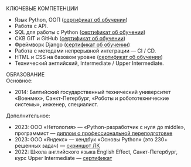 КЛЮЧЕВЫЕ КОМПЕТЕНЦИИ
* Язык Python, ООП ([сертификат об обучении](https://github.com/millana4/millana4/blob/main/certificate_4_advanced_python.pdf))
* Работа с API.
* SQL для работы с Python ([сертификат об обучении](https://github.com/millana4/millana4/blob/main/certificate_3_db_for_python_dev.pdf))
* СКВ GIT и GitHub ([сертификат об обучении](https://github.com/millana4/millana4/blob/main/certificate_2_git.pdf))
* Фреймворк Django ([сертификат об обучении](https://github.com/millana4/millana4/blob/main/certificate_6_django.pdf))
* Работа с методами непрерывной интеграции — CI / CD.
* HTML и CSS на базовом уровне ([сертификат об обучении](https://github.com/millana4/millana4/blob/main/stepik_web_development_for_beginners.pdf))
* Технический английский, Intermediate / Upper Intermediate.

ОБРАЗОВАНИЕ\
Основное:
* 2014: Балтийский государственный технический университет «Военмех», Санкт-Петербург, «Роботы и робототехнические системы», инженер, специалист.

Дополнительное:
* 2023: ООО «Нетология» — «Python-разработчик с нуля до middle», программист — [диплом о профессиональной переподготовке](https://github.com/millana4/millana4/blob/main/%D0%BF%D1%80%D0%B8%D0%BB%D0%BE%D0%B6%D0%B5%D0%BD%D0%B8%D0%B5.jpg)
* 2023: ООО «Яндекс» — хендбук «Основы Python» (это 230+ решенных задач) — [скриншот ЛК](https://github.com/millana4/millana4/blob/main/%D1%85%D0%B5%D0%BD%D0%B4%D0%B1%D1%83%D0%BA%20%D0%AF%D0%BD%D0%B4%D0%B5%D0%BA%D1%81%D0%B0%20%D0%9E%D1%81%D0%BD%D0%BE%D0%B2%D1%8B%20Python.jpg)
* 2022: Школа английского языка English Effect, Санкт-Петербург, курс Upper Intermediate — [сертификат](https://github.com/millana4/millana4/blob/main/%D0%94%D0%B8%D0%BF%D0%BB%D0%BE%D0%BC%20%D0%922%20English%20Effect%201.jpg)

